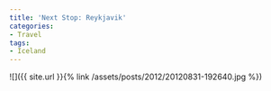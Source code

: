 ```yaml
---
title: 'Next Stop: Reykjavik'
categories:
- Travel
tags:
- Iceland
---
```


![]({{ site.url }}{% link /assets/posts/2012/20120831-192640.jpg %})
